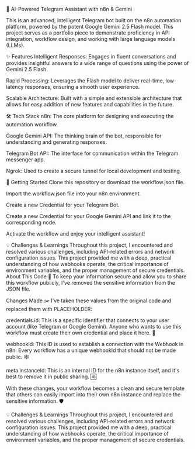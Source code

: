 🤖 AI-Powered Telegram Assistant with n8n & Gemini

This is an advanced, intelligent Telegram bot built on the n8n automation platform, powered by the potent Google Gemini 2.5 Flash model. This project serves as a portfolio piece to demonstrate proficiency in API integration, workflow design, and working with large language models (LLMs).

✨ Features
Intelligent Responses: Engages in fluent conversations and provides insightful answers to a wide range of questions using the power of Gemini 2.5 Flash.

Rapid Processing: Leverages the Flash model to deliver real-time, low-latency responses, ensuring a smooth user experience.

Scalable Architecture: Built with a simple and extensible architecture that allows for easy addition of new features and capabilities in the future.

🛠️ Tech Stack
n8n: The core platform for designing and executing the automation workflow.

Google Gemini API: The thinking brain of the bot, responsible for understanding and generating responses.

Telegram Bot API: The interface for communication within the Telegram messenger app.

Ngrok: Used to create a secure tunnel for local development and testing.

🚀 Getting Started
Clone this repository or download the workflow.json file.

Import the workflow.json file into your n8n environment.

Create a new Credential for your Telegram Bot.

Create a new Credential for your Google Gemini API and link it to the corresponding node.

Activate the workflow and enjoy your intelligent assistant!

💡 Challenges & Learnings
Throughout this project, I encountered and resolved various challenges, including API-related errors and network configuration issues. This project provided me with a deep, practical understanding of how webhooks operate, the critical importance of environment variables, and the proper management of secure credentials.
About This Code 📝
To keep your information secure and allow you to share this workflow publicly, I've removed the sensitive information from the JSON file.

Changes Made ✂️
I've taken these values from the original code and replaced them with PLACEHOLDER:

credentials.id: This is a specific identifier that connects to your user account (like Telegram or Google Gemini). Anyone who wants to use this workflow must create their own credential and place it here. 🔑

webhookId: This ID is used to establish a connection with the Webhook in n8n. Every workflow has a unique webhookId that should not be made public. 🕸️

meta.instanceId: This is an internal ID for the n8n instance itself, and it's best to remove it in public sharing. 🆔

With these changes, your workflow becomes a clean and secure template that others can easily import into their own n8n instance and replace the sensitive information. 🛡️

💡 Challenges & Learnings
Throughout this project, I encountered and resolved various challenges, including API-related errors and network configuration issues. This project provided me with a deep, practical understanding of how webhooks operate, the critical importance of environment variables, and the proper management of secure credentials.
